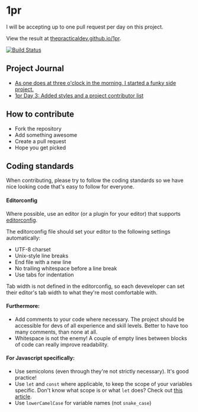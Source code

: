 # 1pr
I will be accepting up to one pull request per day on this project.

View the result at [thepracticaldev.github.io/1pr](https://thepracticaldev.github.io/1pr/).

[![Build Status](https://travis-ci.org/thepracticaldev/1pr.svg?branch=master)](https://travis-ci.org/thepracticaldev/1pr)

## Project Journal

- [As one does at three o'clock in the morning, I started a funky side project.](https://dev.to/ben/as-one-does-at-three-oclock-in-the-morning-i-started-a-funky-side-project)
- [1pr Day 3: Added styles and a project contributor list](https://dev.to/ben/1pr-day-3-added-styles-and-a-project-contributor-list)


## How to contribute
- Fork the repository
- Add something awesome
- Create a pull request
- Hope you get picked


## Coding standards
When contributing, please try to follow the coding standards so we have nice looking code that's easy to follow for everyone.

#### Editorconfig
Where possible, use an editor (or a plugin for your editor) that supports [editorconfig](http://editorconfig.org/).

The editorconfig file should set your editor to the following settings automatically:
- UTF-8 charset
- Unix-style line breaks
- End file with a new line
- No trailing whitespace before a line break
- Use tabs for indentation

Tab width is not defined in the editorconfig, so each deveveloper can set their editor's tab width to what they're most comfortable with.

#### Furthermore:
- Add comments to your code where necessary. The project should be accessible for devs of all experience and skill levels. Better to have too many comments, than none at all.
- Whitespace is not the enemy! A couple of empty lines between blocks of code can really improve readability.

#### For Javascript specifically:
- Use semicolons (even through they're not strictly necessary). It's good practice!
- Use `let` and `const` where applicable, to keep the scope of your variables specific. Don't know what scope is or what `let` does? Check out [this article](https://medium.com/@MentallyFriendly/es6-an-idiots-guide-to-let-and-const-70be9691c389).
- Use `lowerCamelCase` for variable names (not `snake_case`)
